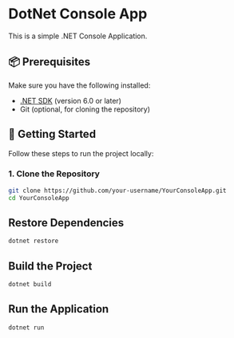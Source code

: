 # DotNet Console App

This is a simple .NET Console Application.

## 📦 Prerequisites

Make sure you have the following installed:

- [.NET SDK](https://dotnet.microsoft.com/download) (version 6.0 or later)
- Git (optional, for cloning the repository)

## 🚀 Getting Started

Follow these steps to run the project locally:

### 1. Clone the Repository

```bash
git clone https://github.com/your-username/YourConsoleApp.git
cd YourConsoleApp
```
## Restore Dependencies
```bash
dotnet restore
```
##  Build the Project
```bash
dotnet build
```
##   Run the Application
```bash
dotnet run
```
